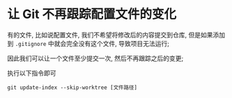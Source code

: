 # 让 Git 不再跟踪配置文件的变化

有的文件, 比如说配置文件, 我们不希望将修改后的内容提交到仓库, 但是如果添加到 `.gitignore` 中就会完全没有这个文件, 导致项目无法运行;



因此我们可以让一个文件至少提交一次, 然后不再跟踪之后的变更;

执行以下指令即可

```shell
git update-index --skip-worktree [文件路径]
```

